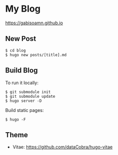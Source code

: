 # My Blog

https://gabisoamn.github.io

## New Post

    $ cd blog
    $ hugo new posts/[title].md

## Build Blog

To run it locally:

    $ git submodule init
    $ git submodule update
    $ hugo server -D

Build static pages:

    $ hugo -F

## Theme

- Vitae: https://github.com/dataCobra/hugo-vitae